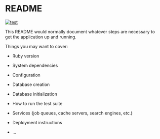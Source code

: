 # README

[![test](https://github.com/roaris/react_rails/actions/workflows/test.yml/badge.svg)](https://github.com/roaris/react_rails/actions/workflows/test.yml)

This README would normally document whatever steps are necessary to get the
application up and running.

Things you may want to cover:

* Ruby version

* System dependencies

* Configuration

* Database creation

* Database initialization

* How to run the test suite

* Services (job queues, cache servers, search engines, etc.)

* Deployment instructions

* ...
